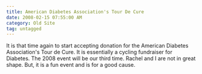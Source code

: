 ```yaml
---
title: American Diabetes Association's Tour De Cure
date: 2008-02-15 07:55:00 AM
category: Old Site
tag: untagged
---
```


It is that time again to start accepting donation for the American Diabetes Association's Tour de Cure. It is essentially a cycling fundraiser for Diabetes. The 2008 event will be our third time. Rachel and I are not in great shape. But, it is a fun event and is for a good cause.
